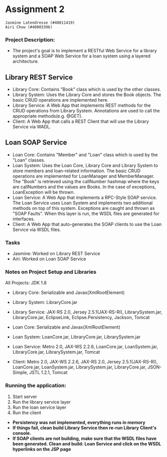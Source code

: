# Assignment 2
```
Jasmine Latendresse (#40011419)
Airi Chow (#40003396)
```

### Project Description:
- The project's goal is to implement a RESTful Web Service for a library system and a SOAP Web Service for a loan system using a layered architecture.

## Library REST Service
- Library Core: Contains "Book" class which is used by the other classes.
- Library System: Uses the Library Core and stores the Book objects. The basic CRUD operations are implemented here.
- Library Service: A Web App that implements REST methods for the CRUD operations from Library System. Annotations are used to call the appropriate methods(e.g. @GET).
- Client: A Web App that calls a REST Client that will use the Library Service via WADL.

## Loan SOAP Service
- Loan Core: Contains "Member" and "Loan" class which is used by the "Loan" classes.
- Loan System: Uses the Loan Core, Library Core and Library System to store members and loan-related information. The basic CRUD operations are implemented for LoanManager and MemberManager. The "Book" is retrieved using the callNumber hashmap where the keys are callNumbers and the values are Books. In the case of exceptions, LoanException will be thrown.
- Loan Service: A Web App that implements a RPC-Style SOAP service. The Loan Service uses Loan System and implements two additional methods on top of this system. Exceptions are caught and thrown as "SOAP Faults". When this layer is run, the WSDL files are generated for interfaces.
- Client: A Web App that auto-generates the SOAP clients to use the Loan Service via WSDL files.

### Tasks
- Jasmine: Worked on Library REST Service
- Airi: Worked on Loan SOAP Service

### Notes on Project Setup and Libraries
All Projects: JDK 1.8
- Library Core: Serializable and Javax(XmlRootElement)
- Library System: LibraryCore.jar
- Library Service: JAX-RS 2.0, Jersey 2.5.1(JAX-RS-RI), LibrarySystem.jar, LibraryCore.jar, EclipseLink, Eclipse.Persistency, Jackson, Tomcat

- Loan Core: Serializable and Javax(XmlRootElement)
- Loan System: LoanCore.jar, LibraryCore.jar, LibrarySystem.jar
- Loan Service: Metro 2.0, JAX-WS 2.2.6, LoanCore.jar, LoanSystem.jar, LibraryCore.jar, LibrarySystem.jar, Tomcat

- Client: Metro 2.0, JAX-WS 2.2.6, JAX-RS 2.0, Jersey 2.5.1(JAX-RS-RI), LoanCore.jar, LoanSystem.jar, LibrarySystem.jar, LibraryCore.jar, JSON-Simple, JSTL 1.2.1, Tomcat


### Running the application:
1. Start server
2. Run the library service layer
3. Run the loan service layer
4. Run the client

- **Persistency was not implemented, everything runs in memory**
- **If things fail, clean build Library Service then re-run Library Client's console.**
- **If SOAP clients are not building, make sure that the WSDL files have been generated. Clean and build: Loan Service and click on the WSDL hyperlinks on the JSP page**
